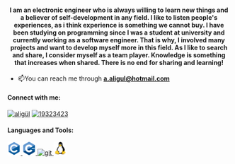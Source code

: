 <h4 align="center">I am an electronic engineer who is always willing to learn new things and a believer of self-development in any field. I like to listen people's experiences, as i think experience is something we cannot buy. I have been studying on programming since I was a student at university and currently working as a software engineer. That is why, I involved many projects and want to develop myself more in this field. As I like to search and share, I consider myself as a team player. Knowledge is something that increases when shared. There is no end for sharing and learning!</h4>

- 📫You can reach me through **a.aligul@hotmail.com**

<h4 align="left">Connect with me:</h4>
<p align="left">
<a href="https://linkedin.com/in/aligül" target="blank"><img align="center" src="https://raw.githubusercontent.com/rahuldkjain/github-profile-readme-generator/master/src/images/icons/Social/linked-in-alt.svg" alt="aligül" height="30" width="40" /></a>
<a href="https://stackoverflow.com/users/19323423" target="blank"><img align="center" src="https://raw.githubusercontent.com/rahuldkjain/github-profile-readme-generator/master/src/images/icons/Social/stack-overflow.svg" alt="19323423" height="30" width="40" /></a>
</p>

<h4 align="left">Languages and Tools:</h4>
<p align="left"> <a href="https://www.cprogramming.com/" target="_blank" rel="noreferrer"> <img src="https://raw.githubusercontent.com/devicons/devicon/master/icons/c/c-original.svg" alt="c" width="30" height="30"/> </a> <a href="https://www.w3schools.com/cpp/" target="_blank" rel="noreferrer"> <img src="https://raw.githubusercontent.com/devicons/devicon/master/icons/cplusplus/cplusplus-original.svg" alt="cplusplus" width="30" height="30"/> </a> <a href="https://git-scm.com/" target="_blank" rel="noreferrer"> <img src="https://www.vectorlogo.zone/logos/git-scm/git-scm-icon.svg" alt="git" width="30" height="30"/> </a> <a href="https://www.linux.org/" target="_blank" rel="noreferrer"> <img src="https://raw.githubusercontent.com/devicons/devicon/master/icons/linux/linux-original.svg" alt="linux" width="30" height="30"/> </a> </p>
